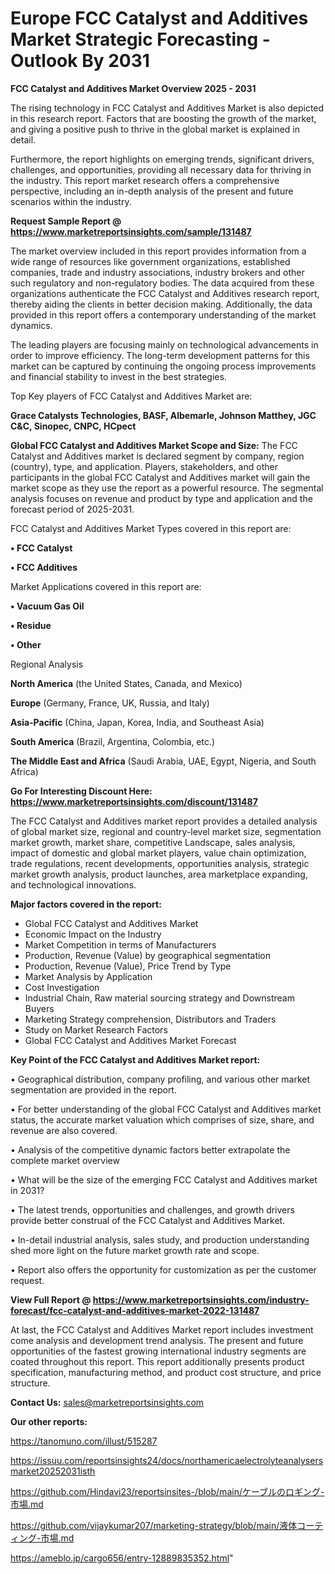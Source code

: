 # Europe FCC Catalyst and Additives Market Strategic Forecasting - Outlook By 2031

<Strong> FCC Catalyst and Additives Market Overview 2025 - 2031</strong>

The rising technology in FCC Catalyst and Additives Market is also depicted in this research report. Factors that are boosting the growth of the market, and giving a positive push to thrive in the global market is explained in detail.

Furthermore, the report highlights on emerging trends, significant drivers, challenges, and opportunities, providing all necessary data for thriving in the industry. This report market research offers a comprehensive perspective, including an in-depth analysis of the present and future scenarios within the industry.

<strong>Request Sample Report @ <a href=https://www.marketreportsinsights.com/sample/131487>https://www.marketreportsinsights.com/sample/131487</a></strong>

The market overview included in this report provides information from a wide range of resources like government organizations, established companies, trade and industry associations, industry brokers and other such regulatory and non-regulatory bodies. The data acquired from these organizations authenticate the FCC Catalyst and Additives research report, thereby aiding the clients in better decision making. Additionally, the data provided in this report offers a contemporary understanding of the market dynamics.

The leading players are focusing mainly on technological advancements in order to improve efficiency. The long-term development patterns for this market can be captured by continuing the ongoing process improvements and financial stability to invest in the best strategies.

Top Key players of FCC Catalyst and Additives Market are:

<strong>Grace Catalysts Technologies, BASF, Albemarle, Johnson Matthey, JGC C&C, Sinopec, CNPC, HCpect</strong>

<strong><b>Global FCC Catalyst and Additives Market Scope and Size:</b></strong>
The FCC Catalyst and Additives market is declared segment by company, region (country), type, and application. Players, stakeholders, and other participants in the global FCC Catalyst and Additives market will gain the market scope as they use the report as a powerful resource. The segmental analysis focuses on revenue and product by type and application and the forecast period of 2025-2031.

FCC Catalyst and Additives Market Types covered in this report are:

<strong>• FCC Catalyst

• FCC Additives</strong>

Market Applications covered in this report are:

<strong>• Vacuum Gas Oil

• Residue

• Other</strong> 

Regional Analysis

<strong>North America</strong> (the United States, Canada, and Mexico)

<strong>Europe</strong> (Germany, France, UK, Russia, and Italy)

<strong>Asia-Pacific</strong> (China, Japan, Korea, India, and Southeast Asia)

<strong>South America</strong> (Brazil, Argentina, Colombia, etc.)

<strong>The Middle East and Africa</strong> (Saudi Arabia, UAE, Egypt, Nigeria, and South Africa)

<strong>Go For Interesting Discount Here: <a href=https://www.marketreportsinsights.com/discount/131487>https://www.marketreportsinsights.com/discount/131487</a></strong>

The FCC Catalyst and Additives market report provides a detailed analysis of global market size, regional and country-level market size, segmentation market growth, market share, competitive Landscape, sales analysis, impact of domestic and global market players, value chain optimization, trade regulations, recent developments, opportunities analysis, strategic market growth analysis, product launches, area marketplace expanding, and technological innovations.

<strong><b>Major factors covered in the report:</b></strong>
<ul>
  <li>Global FCC Catalyst and Additives Market </li>
  <li>Economic Impact on the Industry</li>
  <li>Market Competition in terms of Manufacturers</li>
  <li>Production, Revenue (Value) by geographical segmentation</li>
  <li>Production, Revenue (Value), Price Trend by Type</li>
  <li>Market Analysis by Application</li>
  <li>Cost Investigation</li>
  <li>Industrial Chain, Raw material sourcing strategy and Downstream Buyers</li>
  <li>Marketing Strategy comprehension, Distributors and Traders</li>
  <li>Study on Market Research Factors</li>
  <li>Global FCC Catalyst and Additives Market Forecast</li>
</ul>

<strong><b>Key Point of the FCC Catalyst and Additives Market report:</b></strong>

• Geographical distribution, company profiling, and various other market segmentation are provided in the report.

• For better understanding of the global FCC Catalyst and Additives market status, the accurate market valuation which comprises of size, share, and revenue are also covered.

• Analysis of the competitive dynamic factors better extrapolate the complete market overview

• What will be the size of the emerging FCC Catalyst and Additives market in 2031?

• The latest trends, opportunities and challenges, and growth drivers provide better construal of the FCC Catalyst and Additives Market.

• In-detail industrial analysis, sales study, and production understanding shed more light on the future market growth rate and scope.

• Report also offers the opportunity for customization as per the customer request.

<strong><b>View Full Report @ <a href=https://www.marketreportsinsights.com/industry-forecast/fcc-catalyst-and-additives-market-2022-131487>https://www.marketreportsinsights.com/industry-forecast/fcc-catalyst-and-additives-market-2022-131487</a></b></strong>


At last, the FCC Catalyst and Additives Market report includes investment come analysis and development trend analysis. The present and future opportunities of the fastest growing international industry segments are coated throughout this report. This report additionally presents product specification, manufacturing method, and product cost structure, and price structure.

<strong>Contact Us:</strong>
sales@marketreportsinsights.com

<strong>Our other reports:</strong>

<a href=https://tanomuno.com/illust/515287>https://tanomuno.com/illust/515287</a>

<a href=https://issuu.com/reportsinsights24/docs/northamericaelectrolyteanalysersmarket20252031isth>https://issuu.com/reportsinsights24/docs/northamericaelectrolyteanalysersmarket20252031isth</a>

<a href=https://github.com/Hindavi23/reportsinsites-/blob/main/ケーブルのロギング-市場.md>https://github.com/Hindavi23/reportsinsites-/blob/main/ケーブルのロギング-市場.md</a>

<a href=https://github.com/vijaykumar207/marketing-strategy/blob/main/液体コーティング-市場.md>https://github.com/vijaykumar207/marketing-strategy/blob/main/液体コーティング-市場.md</a>

<a href=https://ameblo.jp/cargo656/entry-12889835352.html>https://ameblo.jp/cargo656/entry-12889835352.html</a>"
